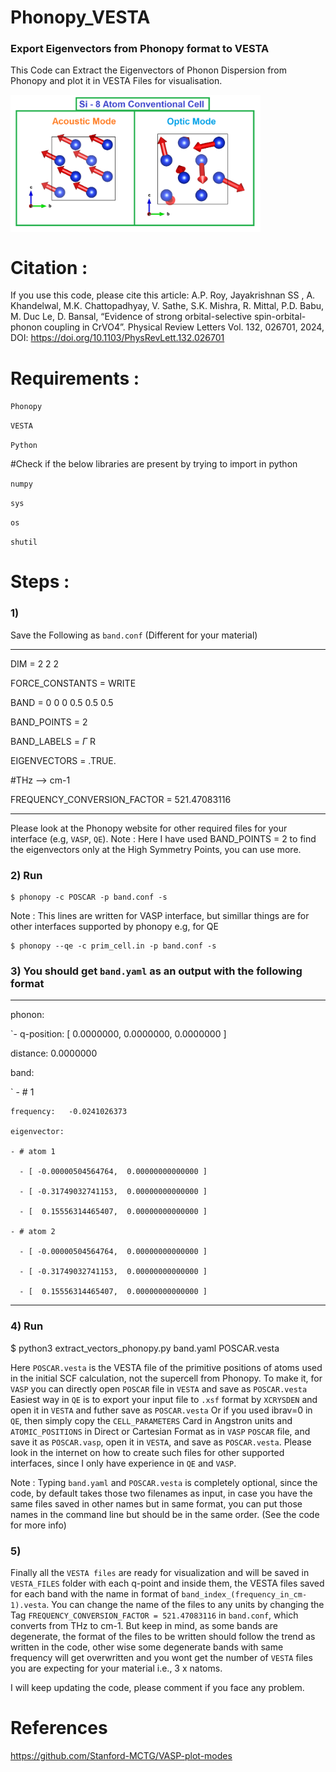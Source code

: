 # Phonopy_VESTA
### Export Eigenvectors from Phonopy format to VESTA

This Code can Extract the Eigenvectors of Phonon Dispersion from Phonopy and plot it in VESTA Files for visualisation.

<img src="pics/modes.png" width=400 align="middle">

# Citation :
If you use this code, please cite this article:
A.P. Roy, Jayakrishnan SS , A. Khandelwal, M.K. Chattopadhyay, V. Sathe, S.K. Mishra, R. Mittal, P.D. Babu, M. Duc Le, D. Bansal, “Evidence of strong orbital-selective spin-orbital-phonon coupling in CrVO4”. Physical Review Letters Vol. 132, 026701, 2024, DOI: https://doi.org/10.1103/PhysRevLett.132.026701

# Requirements :
`Phonopy`

`VESTA`

`Python`

#Check if the below libraries are present by trying to import in python

`numpy`

`sys`

`os`

`shutil`

# Steps :

### 1)  
Save the Following as `band.conf` (Different for your material)

-----------------------------------------------------------------------

DIM = 2 2 2 

FORCE_CONSTANTS = WRITE

BAND =  0 0 0	0.5 0.5 0.5

BAND_POINTS = 2

BAND_LABELS = $\Gamma$ R

EIGENVECTORS = .TRUE.

#THz --> cm-1

FREQUENCY_CONVERSION_FACTOR = 521.47083116 

-------------------------------------------------------------------------

Please look at the Phonopy website for other required files for your interface (e.g, `VASP`, `QE`).
Note : Here I have used BAND_POINTS = 2 to find the eigenvectors only at the High Symmetry Points, you can use more.

### 2) Run
	$ phonopy -c POSCAR -p band.conf -s

Note : This lines are written for VASP interface, but simillar things are for other interfaces supported by phonopy e.g, for QE

	$ phonopy --qe -c prim_cell.in -p band.conf -s

### 3)  You should get `band.yaml` as an output with the following format

---------------------------------------------------------------------

phonon:

`- q-position: [    0.0000000,    0.0000000,    0.0000000 ]

  distance:    0.0000000
  
  band:
  
`  - # 1
  
    frequency:   -0.0241026373
    
    eigenvector:
    
    - # atom 1
    
      - [ -0.00000504564764,  0.00000000000000 ]
      
      - [ -0.31749032741153,  0.00000000000000 ]
      
      - [  0.15556314465407,  0.00000000000000 ]
      
    - # atom 2
    
      - [ -0.00000504564764,  0.00000000000000 ]
      
      - [ -0.31749032741153,  0.00000000000000 ]
      
      - [  0.15556314465407,  0.00000000000000 ]

------------------------------------------------------------------------

### 4)  Run
$ python3 extract_vectors_phonopy.py band.yaml POSCAR.vesta

Here `POSCAR.vesta` is the VESTA file of the primitive positions of atoms used in the initial SCF calculation, not the supercell from Phonopy.
To make it,
for `VASP` you can directly open `POSCAR` file in `VESTA` and save as `POSCAR.vesta`
Easiest way in `QE` is to export your input file to `.xsf` format by `XCRYSDEN` and open it in `VESTA` and futher save as `POSCAR.vesta`
Or if you used ibrav=0 in `QE`, then simply copy the `CELL_PARAMETERS` Card in Angstron units and `ATOMIC_POSITIONS` in Direct or Cartesian Format 
as in `VASP` `POSCAR` file, and save it as `POSCAR.vasp`, open it in `VESTA`, and save as `POSCAR.vesta`.
Please look in the internet on how to create such files for other supported interfaces, since I only have experience in `QE` and `VASP`.

Note : Typing `band.yaml` and `POSCAR.vesta` is completely optional, since the code, by default takes those two filenames as input, in case you have
the same files saved  in other names but in same format, you can put those names in the command line but should be in the same order. 
(See the code for more info)

### 5) 
Finally all the `VESTA files` are ready for visualization and will be saved in `VESTA_FILES` folder with each q-point and inside them, the VESTA files 
saved for each band with the name in format of `band_index_(frequency_in_cm-1).vesta`. You can change the name of the files to any units by changing the Tag
`FREQUENCY_CONVERSION_FACTOR = 521.47083116` in `band.conf`, which converts from THz to cm-1. But keep in mind, as some bands are degenerate, 
the format of the files to be written should follow the trend as written in the code, other wise some degenerate bands with same frequency
will get overwritten and you wont get the number of `VESTA` files you are expecting for your material i.e., 3 x natoms.

I will keep updating the code, please comment if you face any problem.


# References
https://github.com/Stanford-MCTG/VASP-plot-modes
